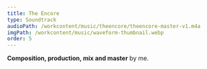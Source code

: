 ```yaml
---
title: The Encore
type: Soundtrack
audioPath: /workcontent/music/theencore/theencore-master-v1.m4a
imgPath: /workcontent/music/waveform-thumbnail.webp
order: 5
---
```

**Composition, production, mix and master** by me.
